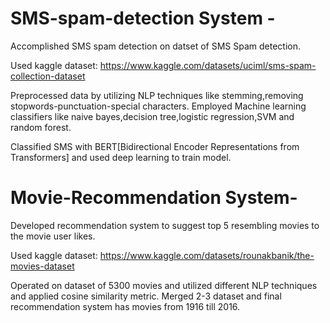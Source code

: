 # SMS-spam-detection System -
Accomplished SMS spam detection on datset of SMS Spam detection.

Used kaggle dataset: https://www.kaggle.com/datasets/uciml/sms-spam-collection-dataset

Preprocessed data by utilizing NLP techniques like stemming,removing stopwords-punctuation-special characters. Employed Machine learning classifiers like naive bayes,decision tree,logistic regression,SVM and random forest. 

Classified SMS with BERT[Bidirectional Encoder Representations from Transformers] and used deep learning to train model.


# Movie-Recommendation System-
Developed recommendation system to suggest top 5 resembling movies to the movie user
likes. 

Used kaggle dataset: https://www.kaggle.com/datasets/rounakbanik/the-movies-dataset

Operated on dataset of 5300 movies and utilized different NLP techniques and applied cosine similarity metric.
Merged 2-3 dataset and final recommendation system has movies from 1916 till 2016.
